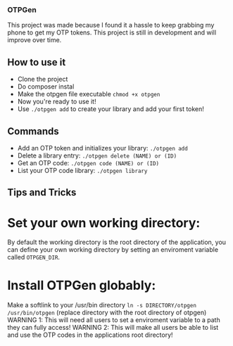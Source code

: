 ### OTPGen
This project was made because I found it a hassle to keep grabbing my phone to get my OTP tokens. This project is still in development and will improve over time.

## How to use it
* Clone the project
* Do composer instal
* Make the otpgen file executable `chmod +x otpgen`
* Now you're ready to use it!
* Use `./otpgen add` to create your library and add your first token!


## Commands

* Add an OTP token and initializes your library: `./otpgen add`
* Delete a library entry: `./otpgen delete (NAME) or (ID)`
* Get an OTP code: `./otpgen code (NAME) or (ID)`
* List your OTP code library: `./otpgen library`

## Tips and Tricks

# Set your own working directory:
By default the working directory is the root directory of the application, you can define your own working directory by setting an enviroment variable called `OTPGEN_DIR`.

# Install OTPGen globably:
Make a softlink to your /usr/bin directory `ln -s DIRECTORY/otpgen /usr/bin/otpgen` (replace directory with the root directory of otpgen)
WARNING 1: This will need all users to set a enviroment variable to a path they can fully access!
WARNING 2: This will make all users be able to list and use the OTP codes in the applications root directory!